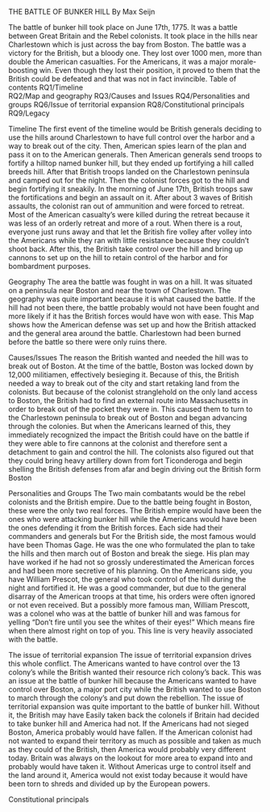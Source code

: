 THE BATTLE OF BUNKER HILL
By Max Seijn

The battle of bunker hill took place on June 17th, 1775. It was a battle between Great Britain and the Rebel colonists. It took place in the hills near Charlestown which is just across the bay from Boston. The battle was a victory for the British, but a bloody one. They lost over 1000 men, more than double the American casualties. For the Americans, it was a major morale-boosting win. Even though they lost their position, it proved to them that the British could be defeated and that was not in fact invincible.
Table of contents 
RQ1/Timeline 		
RQ2/Map and geography
RQ3/Causes and Issues
RQ4/Personalities and groups
RQ6/Issue of territorial expansion
RQ8/Constitutional principals 
RQ9/Legacy

Timeline
The first event of the timeline would be British generals deciding to use the hills around Charlestown to have full control over the harbor and a way to break out of the city. Then, American spies learn of the plan and pass it on to the American generals. Then American generals send troops to fortify a hilltop named bunker hill, but they ended up fortifying a hill called breeds hill. After that British troops landed on the Charlestown peninsula and camped out for the night. Then the colonist forces got to the hill and begin fortifying it sneakily. In the morning of June 17th, British troops saw the fortifications and begin an assault on it. After about 3 waves of British assaults, the colonist ran out of ammunition and were forced to retreat. Most of the American casualty’s were killed during the retreat because it was less of an orderly retreat and more of a rout. When there is a rout, everyone just runs away and that let the British fire volley after volley into the Americans while they ran with little resistance because they couldn’t shoot back. After this, the British take control over the hill and bring up cannons to set up on the hill to retain control of the harbor and for bombardment purposes.



Geography
The area the battle was fought in was on a hill. It was situated on a peninsula near Boston and near the town of Charlestown. The geography was quite important because it is what caused the battle. If the hill had not been there, the battle probably would not have been fought and more likely if it has the British forces would have won with ease. This Map shows how the American defense was set up and how the British attacked and the general area around the battle. Charlestown had been burned before the battle so there were only ruins there.

 

Causes/Issues
The reason the British wanted and needed the hill was to break out of Boston. At the time of the battle, Boston was locked down by 12,000 militiamen, effectively besieging it. Because of this, the British needed a way to break out of the city and start retaking land from the colonists. But because of the colonist stranglehold on the only land access to Boston, the British had to find an external route into Massachusetts in order to break out of the pocket they were in. This caused them to turn to the Charlestown peninsula to break out of Boston and began advancing through the colonies. But when the Americans learned of this, they immediately recognized the impact the British could have on the battle if they were able to fire cannons at the colonist and therefore sent a detachment to gain and control the hill. The colonists also figured out that they could bring heavy artillery down from fort Ticonderoga and begin shelling the British defenses from afar and begin driving out the British form Boston 



Personalities and Groups 
 The Two main combatants would be the rebel colonists and the British empire. Due to the battle being fought in Boston, these were the only two real forces. The British empire would have been the ones who were attacking bunker hill while the Americans would have been the ones defending it from the British forces. Each side had their commanders and generals but For the British side, the most famous would have been Thomas Gage. He was the one who formulated the plan to take the hills and then march out of Boston and break the siege. His plan may have worked if he had not so grossly underestimated the American forces and had been more secretive of his planning. On the Americans side, you have William Prescot, the general who took control of the hill during the night and fortified it. He was a good commander, but due to the general disarray of the American troops at that time, his orders were often ignored or not even received. But a possibly more famous man, William Prescott, was a colonel who was at the battle of bunker hill and was famous for yelling “Don’t fire until you see the whites of their eyes!” Which means fire when there almost right on top of you. This line is very heavily associated with the battle.

The issue of territorial expansion 
The issue of territorial expansion drives this whole conflict. The Americans wanted to have control over the 13 colony’s while the British wanted their resource rich colony’s back. This was an issue at the battle of bunker hill because the Americans wanted to have control over Boston, a major port city while the British wanted to use Boston to march through the colony’s and put down the rebellion. The issue of territorial expansion was quite important to the battle of bunker hill. Without it, the British may have Easily taken back the colonels if Britain had decided to take bunker hill and America had not. If the Americans had not sieged Boston, America probably would have fallen. If the American colonist had not wanted to expand their territory as much as possible and taken as much as they could of the British, then America would probably very different today. Britain was always on the lookout for more area to expand into and probably would have taken it. Without Americas urge to control itself and the land around it, America would not exist today because it would have been torn to shreds and divided up by the European powers.


Constitutional principals 

